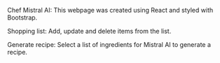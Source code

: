 Chef Mistral AI: This webpage was created using React and styled with Bootstrap.

Shopping list:
Add, update and delete items from the list.

Generate recipe:
Select a list of ingredients for Mistral AI to generate a recipe.
